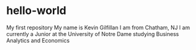 # hello-world
My first repository
My name is Kevin Gilfillan
I am from Chatham, NJ
I am currently a Junior at the University of Notre Dame studying Business Analytics and Economics

